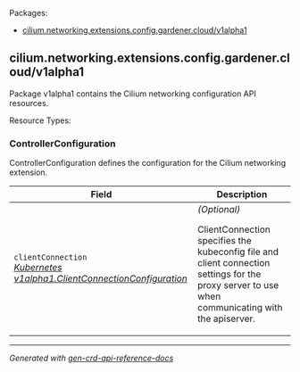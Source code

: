 <p>Packages:</p>
<ul>
<li>
<a href="#cilium.networking.extensions.config.gardener.cloud%2fv1alpha1">cilium.networking.extensions.config.gardener.cloud/v1alpha1</a>
</li>
</ul>
<h2 id="cilium.networking.extensions.config.gardener.cloud/v1alpha1">cilium.networking.extensions.config.gardener.cloud/v1alpha1</h2>
<p>
<p>Package v1alpha1 contains the Cilium networking configuration API resources.</p>
</p>
Resource Types:
<ul></ul>
<h3 id="cilium.networking.extensions.config.gardener.cloud/v1alpha1.ControllerConfiguration">ControllerConfiguration
</h3>
<p>
<p>ControllerConfiguration defines the configuration for the Cilium networking extension.</p>
</p>
<table>
<thead>
<tr>
<th>Field</th>
<th>Description</th>
</tr>
</thead>
<tbody>
<tr>
<td>
<code>clientConnection</code></br>
<em>
<a href="https://godoc.org/k8s.io/component-base/config/v1alpha1#ClientConnectionConfiguration">
Kubernetes v1alpha1.ClientConnectionConfiguration
</a>
</em>
</td>
<td>
<em>(Optional)</em>
<p>ClientConnection specifies the kubeconfig file and client connection
settings for the proxy server to use when communicating with the apiserver.</p>
</td>
</tr>
</tbody>
</table>
<hr/>
<p><em>
Generated with <a href="https://github.com/ahmetb/gen-crd-api-reference-docs">gen-crd-api-reference-docs</a>
</em></p>
